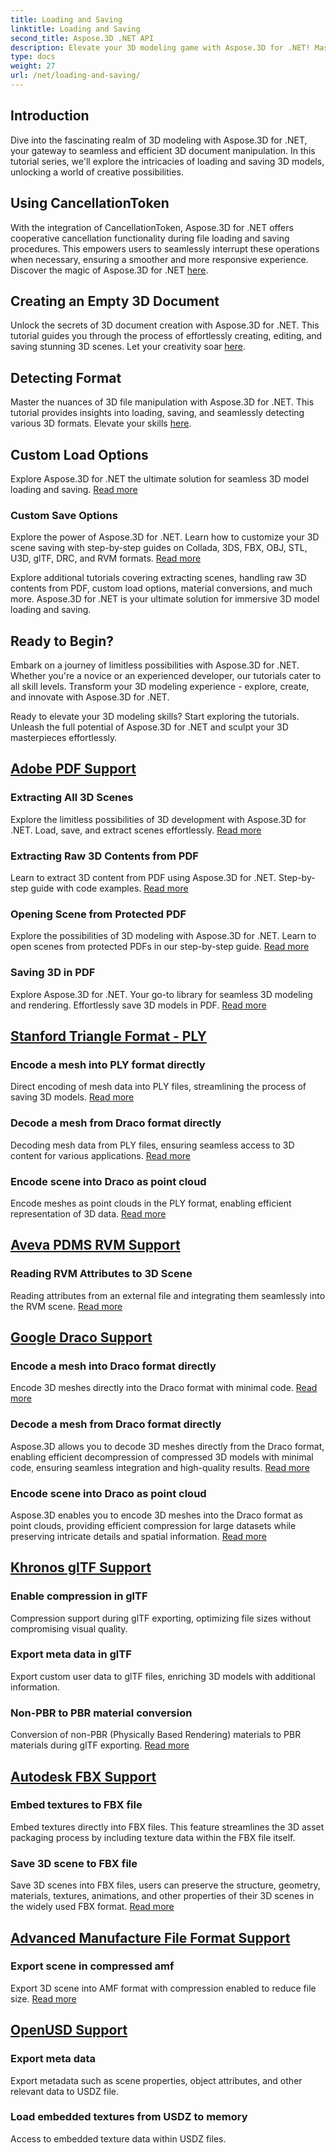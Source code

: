 ```yaml
---
title: Loading and Saving
linktitle: Loading and Saving
second_title: Aspose.3D .NET API
description: Elevate your 3D modeling game with Aspose.3D for .NET! Master efficient loading and saving techniques using CancellationToken. Explore now!
type: docs
weight: 27
url: /net/loading-and-saving/
---
```

## Introduction

Dive into the fascinating realm of 3D modeling with Aspose.3D for .NET, your gateway to seamless and efficient 3D document manipulation. In this tutorial series, we'll explore the intricacies of loading and saving 3D models, unlocking a world of creative possibilities.

## Using CancellationToken

With the integration of CancellationToken, Aspose.3D for .NET offers cooperative cancellation functionality during file loading and saving procedures. This empowers users to seamlessly interrupt these operations when necessary, ensuring a smoother and more responsive experience.  Discover the magic of Aspose.3D for .NET [here](./cancellation-token/).

## Creating an Empty 3D Document

Unlock the secrets of 3D document creation with Aspose.3D for .NET. This tutorial guides you through the process of effortlessly creating, editing, and saving stunning 3D scenes. Let your creativity soar [here](./create-empty-3d-document/).

## Detecting Format

Master the nuances of 3D file manipulation with Aspose.3D for .NET. This tutorial provides insights into loading, saving, and seamlessly detecting various 3D formats. Elevate your skills [here](./detect-format/).

## Custom Load Options
Explore Aspose.3D for .NET the ultimate solution for seamless 3D model loading and saving.  [Read more](./custom-load-options/)

### Custom Save Options
Explore the power of Aspose.3D for .NET. Learn how to customize your 3D scene saving with step-by-step guides on Collada, 3DS, FBX, OBJ, STL, U3D, glTF, DRC, and RVM formats.  [Read more](./custom-save-options/)

Explore additional tutorials covering extracting scenes, handling raw 3D contents from PDF, custom load options, material conversions, and much more. Aspose.3D for .NET is your ultimate solution for immersive 3D model loading and saving.

## Ready to Begin?

Embark on a journey of limitless possibilities with Aspose.3D for .NET. Whether you're a novice or an experienced developer, our tutorials cater to all skill levels. Transform your 3D modeling experience - explore, create, and innovate with Aspose.3D for .NET.

Ready to elevate your 3D modeling skills? Start exploring the tutorials. Unleash the full potential of Aspose.3D for .NET and sculpt your 3D masterpieces effortlessly.
## [Adobe PDF Support](pdf)
### Extracting All 3D Scenes
Explore the limitless possibilities of 3D development with Aspose.3D for .NET. Load, save, and extract scenes effortlessly.  [Read more](./pdf/extract-all-3d-scenes/)
### Extracting Raw 3D Contents from PDF
Learn to extract 3D content from PDF using Aspose.3D for .NET. Step-by-step guide with code examples.  [Read more](./pdf/extract-raw-3d-contents/)
### Opening Scene from Protected PDF
Explore the possibilities of 3D modeling with Aspose.3D for .NET. Learn to open scenes from protected PDFs in our step-by-step guide.  [Read more](./pdf/open-scene-protected/)

### Saving 3D in PDF
Explore Aspose.3D for .NET. Your go-to library for seamless 3D modeling and rendering. Effortlessly save 3D models in PDF.  [Read more](./pdf/save-3d-in-pdf/)


## [Stanford Triangle Format - PLY](ply)
### Encode a mesh into PLY format directly
Direct encoding of mesh data into PLY files, streamlining the process of saving 3D models.  [Read more](ply/encode-mesh)

### Decode a mesh from Draco format directly
Decoding mesh data from PLY files, ensuring seamless access to 3D content for various applications.  [Read more](ply/decode-mesh)
### Encode scene into Draco as point cloud
Encode meshes as point clouds in the PLY format, enabling efficient representation of 3D data.  [Read more](ply/export-to-ply-point-cloud)


## [Aveva PDMS RVM Support](rvm)

### Reading RVM Attributes to 3D Scene
Reading attributes from an external file and integrating them seamlessly into the RVM scene.  [Read more](./rvm/read-existing-attributes/)


## [Google Draco Support](draco)
### Encode a mesh into Draco format directly
Encode 3D meshes directly into the Draco format with minimal code.  [Read more](draco/encode-mesh)

### Decode a mesh from Draco format directly
Aspose.3D allows you to decode 3D meshes directly from the Draco format, enabling efficient decompression of compressed 3D models with minimal code, ensuring seamless integration and high-quality results.  [Read more](draco/decode-mesh)

### Encode scene into Draco as point cloud
Aspose.3D enables you to encode 3D meshes into the Draco format as point clouds, providing efficient compression for large datasets while preserving intricate details and spatial information.  [Read more](draco/encode-scene-as-point-cloud)

## [Khronos glTF Support](gltf)

### Enable compression in glTF
Compression support during glTF exporting, optimizing file sizes without compromising visual quality. 

### Export meta data in glTF
Export custom user data to glTF files, enriching 3D models with additional information. 

### Non-PBR to PBR material conversion
Conversion of non-PBR (Physically Based Rendering) materials to PBR materials during glTF exporting.  [Read more](./gltf/non-pbr-to-pbr-material-conversion)


## [Autodesk FBX Support](fbx)
### Embed textures to FBX file
Embed textures directly into FBX files. This feature streamlines the 3D asset packaging process by including texture data within the FBX file itself.

### Save 3D scene to FBX file
Save 3D scenes into FBX files, users can preserve the structure, geometry, materials, textures, animations, and other properties of their 3D scenes in the widely used FBX format.  [Read more](fbx/save-3d-scene)

## [Advanced Manufacture File Format Support](amf)
### Export scene in compressed amf
Export 3D scene into AMF format with compression enabled to reduce file size.  [Read more](./amf/export-scene-compressed-amf/)

## [OpenUSD Support](usd)
### Export meta data

Export metadata such as scene properties, object attributes, and other relevant data to USDZ file.

### Load embedded textures from USDZ to memory

Access to embedded texture data within USDZ files.